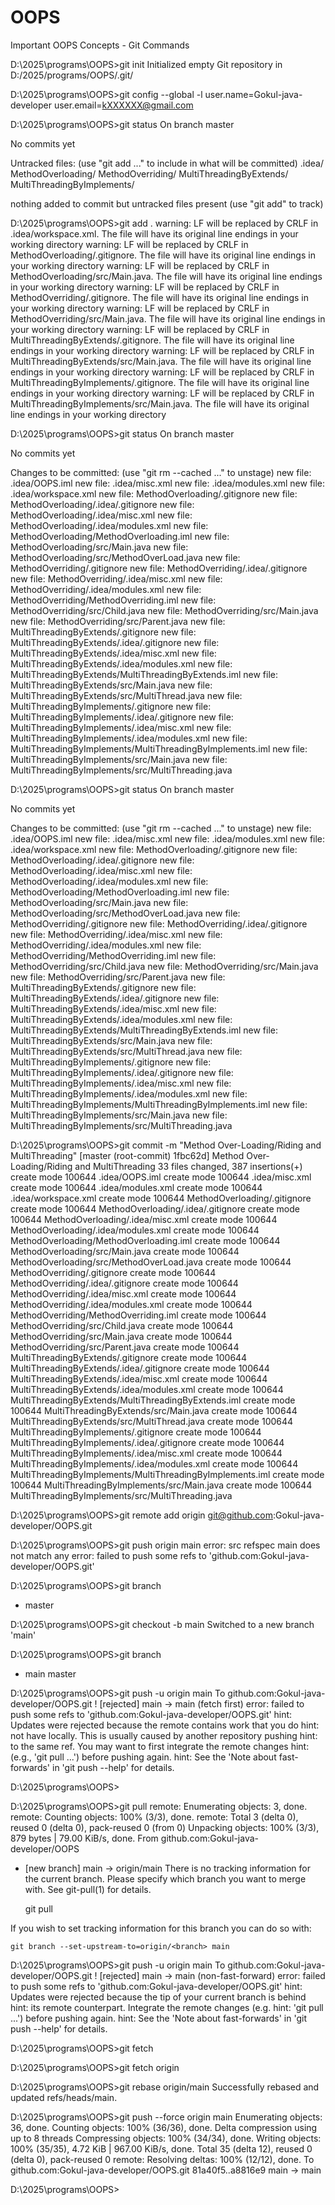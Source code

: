 # OOPS
Important OOPS Concepts - Git Commands

D:\2025\programs\OOPS>git init
Initialized empty Git repository in D:/2025/programs/OOPS/.git/

D:\2025\programs\OOPS>git config --global -l
user.name=Gokul-java-developer
user.email=kXXXXXX@gmail.com

D:\2025\programs\OOPS>git status
On branch master

No commits yet

Untracked files:
  (use "git add <file>..." to include in what will be committed)
        .idea/
        MethodOverloading/
        MethodOverriding/
        MultiThreadingByExtends/
        MultiThreadingByImplements/

nothing added to commit but untracked files present (use "git add" to track)


D:\2025\programs\OOPS>git add .
warning: LF will be replaced by CRLF in .idea/workspace.xml.
The file will have its original line endings in your working directory
warning: LF will be replaced by CRLF in MethodOverloading/.gitignore.
The file will have its original line endings in your working directory
warning: LF will be replaced by CRLF in MethodOverloading/src/Main.java.
The file will have its original line endings in your working directory
warning: LF will be replaced by CRLF in MethodOverriding/.gitignore.
The file will have its original line endings in your working directory
warning: LF will be replaced by CRLF in MethodOverriding/src/Main.java.
The file will have its original line endings in your working directory
warning: LF will be replaced by CRLF in MultiThreadingByExtends/.gitignore.
The file will have its original line endings in your working directory
warning: LF will be replaced by CRLF in MultiThreadingByExtends/src/Main.java.
The file will have its original line endings in your working directory
warning: LF will be replaced by CRLF in MultiThreadingByImplements/.gitignore.
The file will have its original line endings in your working directory
warning: LF will be replaced by CRLF in MultiThreadingByImplements/src/Main.java.
The file will have its original line endings in your working directory

D:\2025\programs\OOPS>git status
On branch master

No commits yet

Changes to be committed:
  (use "git rm --cached <file>..." to unstage)
        new file:   .idea/OOPS.iml
        new file:   .idea/misc.xml
        new file:   .idea/modules.xml
        new file:   .idea/workspace.xml
        new file:   MethodOverloading/.gitignore
        new file:   MethodOverloading/.idea/.gitignore
        new file:   MethodOverloading/.idea/misc.xml
        new file:   MethodOverloading/.idea/modules.xml
        new file:   MethodOverloading/MethodOverloading.iml
        new file:   MethodOverloading/src/Main.java
        new file:   MethodOverloading/src/MethodOverLoad.java
        new file:   MethodOverriding/.gitignore
        new file:   MethodOverriding/.idea/.gitignore
        new file:   MethodOverriding/.idea/misc.xml
        new file:   MethodOverriding/.idea/modules.xml
        new file:   MethodOverriding/MethodOverriding.iml
        new file:   MethodOverriding/src/Child.java
        new file:   MethodOverriding/src/Main.java
        new file:   MethodOverriding/src/Parent.java
        new file:   MultiThreadingByExtends/.gitignore
        new file:   MultiThreadingByExtends/.idea/.gitignore
        new file:   MultiThreadingByExtends/.idea/misc.xml
        new file:   MultiThreadingByExtends/.idea/modules.xml
        new file:   MultiThreadingByExtends/MultiThreadingByExtends.iml
        new file:   MultiThreadingByExtends/src/Main.java
        new file:   MultiThreadingByExtends/src/MultiThread.java
        new file:   MultiThreadingByImplements/.gitignore
        new file:   MultiThreadingByImplements/.idea/.gitignore
        new file:   MultiThreadingByImplements/.idea/misc.xml
        new file:   MultiThreadingByImplements/.idea/modules.xml
        new file:   MultiThreadingByImplements/MultiThreadingByImplements.iml
        new file:   MultiThreadingByImplements/src/Main.java
        new file:   MultiThreadingByImplements/src/MultiThreading.java


D:\2025\programs\OOPS>git status
On branch master

No commits yet

Changes to be committed:
  (use "git rm --cached <file>..." to unstage)
        new file:   .idea/OOPS.iml
        new file:   .idea/misc.xml
        new file:   .idea/modules.xml
        new file:   .idea/workspace.xml
        new file:   MethodOverloading/.gitignore
        new file:   MethodOverloading/.idea/.gitignore
        new file:   MethodOverloading/.idea/misc.xml
        new file:   MethodOverloading/.idea/modules.xml
        new file:   MethodOverloading/MethodOverloading.iml
        new file:   MethodOverloading/src/Main.java
        new file:   MethodOverloading/src/MethodOverLoad.java
        new file:   MethodOverriding/.gitignore
        new file:   MethodOverriding/.idea/.gitignore
        new file:   MethodOverriding/.idea/misc.xml
        new file:   MethodOverriding/.idea/modules.xml
        new file:   MethodOverriding/MethodOverriding.iml
        new file:   MethodOverriding/src/Child.java
        new file:   MethodOverriding/src/Main.java
        new file:   MethodOverriding/src/Parent.java
        new file:   MultiThreadingByExtends/.gitignore
        new file:   MultiThreadingByExtends/.idea/.gitignore
        new file:   MultiThreadingByExtends/.idea/misc.xml
        new file:   MultiThreadingByExtends/.idea/modules.xml
        new file:   MultiThreadingByExtends/MultiThreadingByExtends.iml
        new file:   MultiThreadingByExtends/src/Main.java
        new file:   MultiThreadingByExtends/src/MultiThread.java
        new file:   MultiThreadingByImplements/.gitignore
        new file:   MultiThreadingByImplements/.idea/.gitignore
        new file:   MultiThreadingByImplements/.idea/misc.xml
        new file:   MultiThreadingByImplements/.idea/modules.xml
        new file:   MultiThreadingByImplements/MultiThreadingByImplements.iml
        new file:   MultiThreadingByImplements/src/Main.java
        new file:   MultiThreadingByImplements/src/MultiThreading.java


D:\2025\programs\OOPS>git commit -m "Method Over-Loading/Riding and MultiThreading"
[master (root-commit) 1fbc62d] Method Over-Loading/Riding and MultiThreading
 33 files changed, 387 insertions(+)
 create mode 100644 .idea/OOPS.iml
 create mode 100644 .idea/misc.xml
 create mode 100644 .idea/modules.xml
 create mode 100644 .idea/workspace.xml
 create mode 100644 MethodOverloading/.gitignore
 create mode 100644 MethodOverloading/.idea/.gitignore
 create mode 100644 MethodOverloading/.idea/misc.xml
 create mode 100644 MethodOverloading/.idea/modules.xml
 create mode 100644 MethodOverloading/MethodOverloading.iml
 create mode 100644 MethodOverloading/src/Main.java
 create mode 100644 MethodOverloading/src/MethodOverLoad.java
 create mode 100644 MethodOverriding/.gitignore
 create mode 100644 MethodOverriding/.idea/.gitignore
 create mode 100644 MethodOverriding/.idea/misc.xml
 create mode 100644 MethodOverriding/.idea/modules.xml
 create mode 100644 MethodOverriding/MethodOverriding.iml
 create mode 100644 MethodOverriding/src/Child.java
 create mode 100644 MethodOverriding/src/Main.java
 create mode 100644 MethodOverriding/src/Parent.java
 create mode 100644 MultiThreadingByExtends/.gitignore
 create mode 100644 MultiThreadingByExtends/.idea/.gitignore
 create mode 100644 MultiThreadingByExtends/.idea/misc.xml
 create mode 100644 MultiThreadingByExtends/.idea/modules.xml
 create mode 100644 MultiThreadingByExtends/MultiThreadingByExtends.iml
 create mode 100644 MultiThreadingByExtends/src/Main.java
 create mode 100644 MultiThreadingByExtends/src/MultiThread.java
 create mode 100644 MultiThreadingByImplements/.gitignore
 create mode 100644 MultiThreadingByImplements/.idea/.gitignore
 create mode 100644 MultiThreadingByImplements/.idea/misc.xml
 create mode 100644 MultiThreadingByImplements/.idea/modules.xml
 create mode 100644 MultiThreadingByImplements/MultiThreadingByImplements.iml
 create mode 100644 MultiThreadingByImplements/src/Main.java
 create mode 100644 MultiThreadingByImplements/src/MultiThreading.java

D:\2025\programs\OOPS>git remote add origin git@github.com:Gokul-java-developer/OOPS.git

D:\2025\programs\OOPS>git push origin main
error: src refspec main does not match any
error: failed to push some refs to 'github.com:Gokul-java-developer/OOPS.git'

D:\2025\programs\OOPS>git branch
* master

D:\2025\programs\OOPS>git checkout -b main
Switched to a new branch 'main'

D:\2025\programs\OOPS>git branch
* main
  master

D:\2025\programs\OOPS>git push -u origin main
To github.com:Gokul-java-developer/OOPS.git
 ! [rejected]        main -> main (fetch first)
error: failed to push some refs to 'github.com:Gokul-java-developer/OOPS.git'
hint: Updates were rejected because the remote contains work that you do
hint: not have locally. This is usually caused by another repository pushing
hint: to the same ref. You may want to first integrate the remote changes
hint: (e.g., 'git pull ...') before pushing again.
hint: See the 'Note about fast-forwards' in 'git push --help' for details.

D:\2025\programs\OOPS>

D:\2025\programs\OOPS>git pull
remote: Enumerating objects: 3, done.
remote: Counting objects: 100% (3/3), done.
remote: Total 3 (delta 0), reused 0 (delta 0), pack-reused 0 (from 0)
Unpacking objects: 100% (3/3), 879 bytes | 79.00 KiB/s, done.
From github.com:Gokul-java-developer/OOPS
 * [new branch]      main       -> origin/main
There is no tracking information for the current branch.
Please specify which branch you want to merge with.
See git-pull(1) for details.

    git pull <remote> <branch>

If you wish to set tracking information for this branch you can do so with:

    git branch --set-upstream-to=origin/<branch> main


D:\2025\programs\OOPS>git push -u origin main
To github.com:Gokul-java-developer/OOPS.git
 ! [rejected]        main -> main (non-fast-forward)
error: failed to push some refs to 'github.com:Gokul-java-developer/OOPS.git'
hint: Updates were rejected because the tip of your current branch is behind
hint: its remote counterpart. Integrate the remote changes (e.g.
hint: 'git pull ...') before pushing again.
hint: See the 'Note about fast-forwards' in 'git push --help' for details.

D:\2025\programs\OOPS>git fetch

D:\2025\programs\OOPS>git fetch origin

D:\2025\programs\OOPS>git rebase origin/main
Successfully rebased and updated refs/heads/main.

D:\2025\programs\OOPS>git push --force origin main
Enumerating objects: 36, done.
Counting objects: 100% (36/36), done.
Delta compression using up to 8 threads
Compressing objects: 100% (34/34), done.
Writing objects: 100% (35/35), 4.72 KiB | 967.00 KiB/s, done.
Total 35 (delta 12), reused 0 (delta 0), pack-reused 0
remote: Resolving deltas: 100% (12/12), done.
To github.com:Gokul-java-developer/OOPS.git
   81a40f5..a8816e9  main -> main

D:\2025\programs\OOPS>
